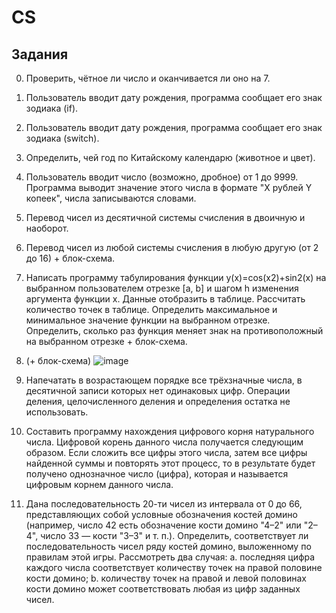 # CS
<!-- ЗАДАНИЯ -->
## Задания

0.	Проверить, чётное ли число и оканчивается ли оно на 7.

1.	Пользователь вводит дату рождения, программа сообщает его знак зодиака (if).

2.	Пользователь вводит дату рождения, программа сообщает его знак зодиака (switch).

3.	Определить, чей год по Китайскому календарю (животное и цвет).

4.	Пользователь вводит число (возможно, дробное) от 1 до 9999. Программа выводит значение этого числа в формате "X рублей Y копеек", числа записываются словами.

5.	Перевод чисел из десятичной системы счисления в двоичную и наоборот.

6.	Перевод чисел из любой системы счисления в любую другую (от 2 до 16) + блок-схема.

7.	Написать программу табулирования функции y(x)=cos(x2)+sin2(x) на выбранном пользователем отрезке [a, b] и шагом h изменения аргумента функции x. Данные отобразить в таблице. Рассчитать количество точек в таблице. Определить максимальное и минимальное значение функции на выбранном отрезке. Определить, сколько раз функция меняет знак на противоположный на выбранном отрезке + блок-схема.

8. (+ блок-схема)
![image](https://user-images.githubusercontent.com/114815179/228654535-cd85cd24-c23d-48e3-bbd4-7d7270a34387.png)

9. Напечатать в возрастающем порядке все трёхзначные числа, в десятичной записи которых нет одинаковых цифр. Операции деления, целочисленного деления и определения остатка не использовать.

10. Составить программу нахождения цифрового корня натурального числа. Цифровой корень данного числа получается следующим образом. Если сложить все цифры этого числа, затем все цифры найденной суммы и повторять этот процесс, то в результате будет получено однозначное число (цифра), которая и называется цифровым корнем данного числа.

11. Дана последовательность 20-ти чисел из интервала от 0 до 66, представляющих собой условные обозначения костей домино (например, число 42 есть обозначение кости домино "4–2" или "2–4", число 33 — кости "3–3" и т. п.). Определить, соответствует ли последовательность чисел ряду костей домино, выложенному по правилам этой игры. Рассмотреть два случая:
a.	последняя цифра каждого числа соответствует количеству точек на правой половине кости домино;
b.	количеству точек на правой и левой половинах кости домино может соответствовать любая из цифр заданных чисел.

